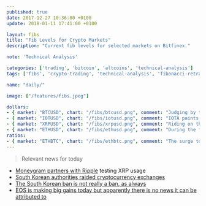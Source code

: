 ```yaml
---
published: true
date: 2017-12-27 10:36:00 +0100
update: 2018-01-11 17:41:00 +0100

layout: fibs
title: "Fib Levels for Crypto Markets"
description: "Current fib levels for selected markets on Bitfinex."

note: 'Technical Analysis'

categories: ['trading', 'bitcoin', 'altcoins', 'technical-analysis']
tags: ['fibs', 'crypto-trading', 'technical-analysis', 'fibonacci-retracement']

name: "daily/"

image: ["/features/fibs.jpeg"]

dollars:
- { market: "BTCUSD", chart: "/fibs/btcusd.png", comment: "Judging by the fact that on the SK FUD the price didn't drop wildly, the market seems to be gaining confidence. The bands are tightening and pointing horizontaly now, not down. Sitting on 2 fib support levels, this could actually bounce." }
- { market: "IOTUSD", chart: "/fibs/iotusd.png", comment: "IOTA paints a similar situation as BTCUSD." }
- { market: "XRPUSD", chart: "/fibs/xrpusd.png", comment: "Riding on the Moneygram partnership news. Technically, not considering wicks, the 1.7 USD fib level was somewhat respected after all and the candle close bounce from the 1D MA is bullish." }
- { market: "ETHUSD", chart: "/fibs/ethusd.png", comment: "During the full on market crash, ETHUSD didn't drop past testing the previous ATH wicks. The bias is bullish but the market could also consolidate and form a range here before attacking 1400 USD again." }
ratios:
- { market: "ETHBTC", chart: "/fibs/ethbtc.png", comment: "The surge to .1 BTC was indeed stopped by the bband. On the next push, there will be some resistance on the candle closes at .089 but the action depends on both ETHUSD and BTCUSD actions now." }
---
```



> Relevant news for today

* [Moneygram partners with Ripple](https://www.wsj.com/articles/moneygram-signs-deal-to-work-with-currency-startup-ripple-1515679285) testing XRP usage
* [South Korean authorities raided cryptocurrency exchanges](https://www.reddit.com/r/BitcoinMarkets/comments/7pls2r/megathread_korean_bans_crypto_episode_3/)
* [The South Korean ban is not really a ban, as always](https://www.forbes.com/sites/pamelaambler/2017/12/12/south-korea-is-not-banning-bitcoin-trade-financial-regulators-clarify/amp/)
* [EOS is making big gains today but apparently there is no news it can be attributed to](https://themerkle.com/eos-price-seems-to-be-stabilizing-near-10/)
